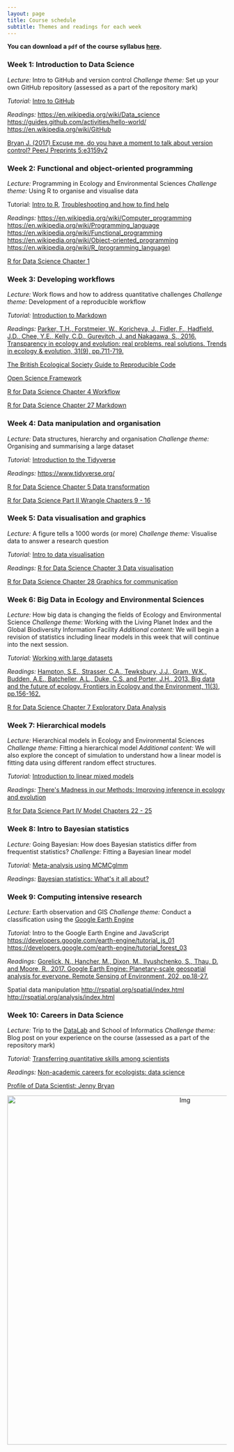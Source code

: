 ```yaml
---
layout: page
title: Course schedule
subtitle: Themes and readings for each week
---
```


__You can download a `pdf` of the course syllabus <a href="https://drive.google.com/file/d/1m0aUvwyU_HwiugJnpXv2_LdM0pU7jkMY/view?usp=sharing" target="_blank">here</a>.__

### Week 1: Introduction to Data Science
*Lecture:* Intro to GitHub and version control
*Challenge theme:* Set up your own GitHub repository (assessed as a part of the repository mark)

*Tutorial:* <a href="https://ourcodingclub.github.io/2017/02/27/git.html
" target="_blank">Intro to GitHub</a>

*Readings:*
<a href="https://en.wikipedia.org/wiki/Data_science" target="_blank">https://en.wikipedia.org/wiki/Data_science</a>
<a href="https://guides.github.com/activities/hello-world/" target="_blank">https://guides.github.com/activities/hello-world/</a>
<a href="https://en.wikipedia.org/wiki/GitHub" target ="_blank">https://en.wikipedia.org/wiki/GitHub</a>

<a href="https://doi.org/10.7287/peerj.preprints.3159v2" target="_blank">Bryan J. (2017) Excuse me, do you have a moment to talk about version control? PeerJ Preprints 5:e3159v2 </a>

### Week 2: Functional and object-oriented programming
*Lecture:* Programming in Ecology and Environmental Sciences
*Challenge theme:* Using R to organise and visualise data

Tutorial: <a href="https://ourcodingclub.github.io/2016/11/13/intro-to-r.html" target="_blank">Intro to R</a>, <a href="https://ourcodingclub.github.io/2016/11/15/troubleshooting.html" target="_blank">Troubleshooting and how to find help</a>

*Readings:*
<a href="https://en.wikipedia.org/wiki/Computer_programming" target="_blank">https://en.wikipedia.org/wiki/Computer_programming</a>
<a href="https://en.wikipedia.org/wiki/Programming_language" target="_blank">https://en.wikipedia.org/wiki/Programming_language</a>
<a href="https://en.wikipedia.org/wiki/Functional_programming" target="_blank">https://en.wikipedia.org/wiki/Functional_programming</a>
<a href="https://en.wikipedia.org/wiki/Object-oriented_programming" target="_blank">https://en.wikipedia.org/wiki/Object-oriented_programming</a>
<a href="https://en.wikipedia.org/wiki/R_(programming_language)" target="_blank">https://en.wikipedia.org/wiki/R_(programming_language)</a>

<a href="http://r4ds.had.co.nz/introduction.html" target="_blank">R for Data Science Chapter 1</a>

### Week 3: Developing workflows
*Lecture:* Work flows and how to address quantitative challenges
*Challenge theme:* Development of a reproducible workflow

*Tutorial:* <a href="https://ourcodingclub.github.io/2016/11/24/rmarkdown-1.html" target="_blank">Introduction to Markdown</a>

*Readings:*
<a href="https://www.sciencedirect.com/science/article/pii/S0169534716300957" target="_blank">Parker, T.H., Forstmeier, W., Koricheva, J., Fidler, F., Hadfield, J.D., Chee, Y.E., Kelly, C.D., Gurevitch, J. and Nakagawa, S., 2016. Transparency in ecology and evolution: real problems, real solutions. Trends in ecology & evolution, 31(9), pp.711-719.</a>

<a href="https://www.britishecologicalsociety.org/wp-content/uploads/2017/12/guide-to-reproducible-code.pdf" target="_blank"> The British Ecological Society Guide to Reproducible Code</a>

<a href="https://osf.io/" target="_blank">Open Science Framework</a>

<a href="http://r4ds.had.co.nz/workflow-basics.html" target="_blank">R for Data Science Chapter 4 Workflow</a>

<a href="http://r4ds.had.co.nz/r-markdown.html" target="_blank">R for Data Science Chapter 27 Markdown</a>

### Week 4: Data manipulation and organisation
*Lecture:* Data structures, hierarchy and organisation
*Challenge theme:* Organising and summarising a large dataset

*Tutorial:* <a href="https://ourcodingclub.github.io/2017/01/16/piping.html" target="_blank">Introduction to the Tidyverse</a>

*Readings:*
<a href="https://www.tidyverse.org/" target="_blank">https://www.tidyverse.org/</a>

<a href="http://r4ds.had.co.nz/transform.html" target="_blank">R for Data Science Chapter 5 Data transformation</a>

<a href="http://r4ds.had.co.nz/wrangle-intro.html" target="_blank">R for Data Science Part II Wrangle Chapters 9 - 16 </a>

### Week 5: Data visualisation and graphics
*Lecture:* A figure tells a 1000 words (or more)
*Challenge theme:* Visualise data to answer a research question

*Tutorial:* <a href="https://ourcodingclub.github.io/2017/01/29/datavis.html" target="_blank">Intro to data visualisation</a>

*Readings:*
<a href="http://r4ds.had.co.nz/data-visualisation.html" target="_blank">R for Data Science Chapter 3 Data visualisation</a>

<a href="http://r4ds.had.co.nz/graphics-for-communication.html" target = "_blank">R for Data Science Chapter 28 Graphics for communication</a>

### Week 6: Big Data in Ecology and Environmental Sciences
*Lecture:* How big data is changing the fields of Ecology and Environmental Science
*Challenge theme:* Working with the Living Planet Index and the Global Biodiversity Information Facility
*Additional content:* We will begin a revision of statistics including linear models in this week that will continue into the next session.

*Tutorial:* <a href="https://ourcodingclub.github.io/2017/03/20/seecc.html" target="_blank">Working with large datasets</a>

*Readings:*
<a href="http://onlinelibrary.wiley.com/doi/10.1890/120103/full" target="_blank">Hampton, S.E., Strasser, C.A., Tewksbury, J.J., Gram, W.K., Budden, A.E., Batcheller, A.L., Duke, C.S. and Porter, J.H., 2013. Big data and the future of ecology. Frontiers in Ecology and the Environment, 11(3), pp.156-162.</a>

<a href="http://r4ds.had.co.nz/exploratory-data-analysis.html" target="_blank">R for Data Science Chapter 7 Exploratory Data Analysis</a>

### Week 7: Hierarchical models
*Lecture:* Hierarchical models in Ecology and Environmental Sciences
*Challenge theme:* Fitting a hierarchical model
*Additional content:* We will also explore the concept of simulation to understand how a linear model is fitting data using different random effect structures.

*Tutorial:* <a href="https://ourcodingclub.github.io/2017/03/15/mixed-models.html" target="_blank">Introduction to linear mixed models</a>

*Readings:*
<a href="https://methodsblog.wordpress.com/2015/11/26/madness-in-our-methods/" target="_blank">There's Madness in our Methods: Improving inference in ecology and evolution</a>

<a href="http://r4ds.had.co.nz/model-basics.html" target="_blank">R for Data Science Part IV Model Chapters 22 - 25</a>

### Week 8: Intro to Bayesian statistics
*Lecture:* Going Bayesian: How does Bayesian statistics differ from frequentist statistics?
*Challenge:* Fitting a Bayesian linear model

*Tutorial:* <a href="https://ourcodingclub.github.io/2018/01/22/mcmcglmm.html" target="_blank">Meta-analysis using MCMCglmm</a>

*Readings:*
<a href="http://andrewgelman.com/2016/12/13/bayesian-statistics-whats/" target="_blank">Bayesian statistics: What's it all about?</a>

### Week 9: Computing intensive research
*Lecture:* Earth observation and GIS
*Challenge theme:* Conduct a classification using the <a href="https://earthengine.google.com/" target="_blank">Google Earth Engine</a>

*Tutorial:* Intro to the Google Earth Engine and JavaScript
<a href="https://developers.google.com/earth-engine/tutorial_js_01" target="_blank">https://developers.google.com/earth-engine/tutorial_js_01</a>
<a href="https://developers.google.com/earth-engine/tutorial_forest_03" target="_blank">https://developers.google.com/earth-engine/tutorial_forest_03</a>

*Readings:*
<a href="https://www.sciencedirect.com/science/article/pii/S0034425717302900" target="_blank">Gorelick, N., Hancher, M., Dixon, M., Ilyushchenko, S., Thau, D. and Moore, R., 2017. Google Earth Engine: Planetary-scale geospatial analysis for everyone. Remote Sensing of Environment, 202, pp.18-27.</a>

Spatial data manipulation
<a href="http://rspatial.org/spatial/index.html" target="_blank">http://rspatial.org/spatial/index.html</a>
<a href="http://rspatial.org/analysis/index.html" target="_blank">http://rspatial.org/analysis/index.html</a>

### Week 10: Careers in Data Science
*Lecture:* Trip to the <a href="https://www.thedatalab.com/" target="_blank">DataLab</a> and School of Informatics
*Challenge theme:* Blog post on your experience on the course (assessed as a part of the repository mark)

*Tutorial:* <a href="https://ourcodingclub.github.io/2017/11/23/tutorials.html" target="_blank">Transferring quantitative skills among scientists</a>

*Readings:*
<a href="https://dynamicecology.wordpress.com/2014/10/27/non-academic-careers-for-ecologists-data-science-guest-post/" target="_blank">Non-academic careers for ecologists: data science</a>

<a href="https://ropensci.org/blog/2017/12/08/rprofile-jenny-bryan/" target="_blank">Profile of Data Scientist: Jenny Bryan</a>

<center> <img src="{{ site.baseurl }}/img/cc3.png" alt="Img" style="width: 800px;"/> </center>
